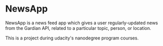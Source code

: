# NewsApp
NewsApp is a news feed app which gives a user regularly-updated news from the Gardian API, related to a particular topic, person, or location.


This is a project during udacity's nanodegree program courses.
